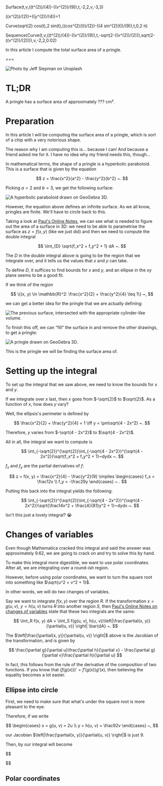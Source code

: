 Surface(t,v,((t^(2))/(4))-((v^(2))/(9)),t,-2,2,v,-3,3)

((x^(2))/(2))+((y^(2))/(4))=1

Curve(sqrt(2) cos(t),2 sin(t),((cos^(2)(t))/(2))-((4 sin^(2)(t))/(9)),t,0,2 π)

Sequence(Curve(t,v,((t^(2))/(4))-((v^(2))/(9)),t,-sqrt(2-((v^(2))/(2))),sqrt(2-((v^(2))/(2)))),v,-2,2,0.02)


In this article I compute the total surface area of a pringle.

===

![](thumbnail.png "Photo by Jeff Siepman on Unsplash")



# TL;DR

A pringle has a surface area of approximately ??? cm².


# Preparation

In this article I will be computing the surface area of a pringle,
which is sort of a chip with a very notorious shape.

The reason why I am computing this is... because I can!
And because a friend asked me for it.
I have no idea why my friend needs this, though...

In mathematical terms, the shape of a pringle is a hyperbolic paraboloid.
This is a surface that is given by the equation

$$
z = \frac{x^2}{a^2} - \frac{y^2}{b^2} ~.
$$

Picking $a = 2$ and $b = 3$, we get the following surface:

![A hyperbolic paraboloid drawn on GeoGebra 3D.](_hyperbolic_paraboloid.png "A hyperbolic paraboloid drawn on GeoGebra 3D.")

However, the equation above defines an infinite surface.
As we all know, pringles are finite.
We'll have to circle back to this.

Taking a look at [Paul's Online Notes][paul-surface],
we can see what is needed to figure out the area of a surface in 3D:
we need to be able to parametrise the surface as $z = f(x, y)$
(like we just did) and then we need to compute the double integral

$$
\iint_{D} \sqrt{f_x^2 + f_y^2 + 1} dA ~.
$$

The $D$ in the double integral above is going to be the region
that we integrate over, and it tells us the values that $x$ and $y$ can take.

To define $D$, it suffices to find bounds for $x$ and $y$,
and an ellipse in the $xy$ plane seems to be a good fit.

If we think of the region

$$
\{(x, y) \in \mathbb{R}^2: \frac{x^2}{2} + \frac{y^2}{4} \leq 1\} ~,
$$

we can get a better idea for the pringle that we are actually defining:

![The previous surface, intersected with the appropriate cylinder-like volume.](_paraboloid_and_cylinder.png "The previous surface, intersected with the appropriate cylinder-like volume.")

To finish this off, we can “fill” the surface in and remove the other drawings, to get a pringle:

![A pringle drawn on GeoGebra 3D.](_pringle.png "A pringle drawn on GeoGebra 3D.")

This is the pringle we will be finding the surface area of.


# Setting up the integral

To set up the integral that we saw above, we need to know the bounds for $x$ and $y$.

If we integrate over $x$ last, then $x$ goes from $-\sqrt{2}$ to $\sqrt{2}$.
As a function of $x$, how does $y$ vary?

Well, the ellipsis's perimeter is defined by

$$
\frac{x^2}{2} + \frac{y^2}{4} = 1 \iff y = \pm\sqrt{4 - 2x^2} ~.
$$

Therefore, $y$ varies from $-\sqrt{4 - 2x^2}$ to $\sqrt{4 - 2x^2}$.

All in all, the integral we want to compute is

$$
\int_{-\sqrt{2}}^{\sqrt{2}}\int_{-\sqrt{4 - 2x^2}}^{\sqrt{4 - 2x^2}}\sqrt{f_x^2 + f_y^2 + 1}~dydx ~.
$$

$f_x$ and $f_y$ are the partial derivatives of $f$:

$$
z = f(x, y) = \frac{x^2}{4} - \frac{y^2}{9} \implies \begin{cases}
f_x = \frac12x \\
f_y = -\frac29y
\end{cases} ~ .
$$

Putting this back into the integral yields the following:

$$
\int_{-\sqrt{2}}^{\sqrt{2}}\int_{-\sqrt{4 - 2x^2}}^{\sqrt{4 - 2x^2}}\sqrt{\frac14x^2 + \frac{4}{81}y^2 + 1}~dydx ~.
$$

Isn't this just a lovely integral? 😭


# Changes of variables

Even though Mathematica cracked this integral and said the answer was approximately 9.62, we are going to crack on and try to solve this by hand.

To make this integral more digestible, we want to use polar coordinates.
After all, we are integrating over a round-_ish_ region.

However, before using polar coordinates, we want to turn the square root
into something like $\sqrt{u^2 + v^2 + 1}$.

In other words, we will do two changes of variables.

Say we want to integrate $f(x, y)$ over the region $R$.
If the transformation $x = g(u, v)$, $y = h(u, v)$ turns $R$ into
another region $S$, then [Paul's Online Notes on changes of variables][paul-coordinates]
state that these two integrals are the same:

$$
\iint_R f(x, y) dA = \iint_S f(g(u, v), h(u, v))\left|\frac{\partial(x, y)}{\partial(u, v)} \right| \bar{dA} ~.
$$

The $\left|\frac{\partial(x, y)}{\partial(u, v)} \right|$ above is the Jacobian
of the transformation, and is given by

$$
\frac{\partial g}{\partial u}\frac{\partial h}{\partial v} - \frac{\partial g}{\partial v}\frac{\partial h}{\partial u}
$$

In fact, this follows from the rule of the derivative of the composition
of two functions.
If you know that $(f(g(x)))' = f'(g(x))g'(x)$,
then believing the equality becomes a lot easier.


## Ellipse into circle

First, we need to make sure that what's under the square root
is more pleasant to the eye.

Therefore, if we write

$$
\begin{cases}
x = g(u, v) = 2u \\
y = h(u, v) = \frac92v
\end{cases} ~,
$$

our Jacobian $\left|\frac{\partial(x, y)}{\partial(u, v)} \right|$ is just $9$.

Then, by 
our integral will become

$$

$$


## Polar coordinates


[paul-surface]: https://tutorial.math.lamar.edu/classes/calciii/SurfaceArea.aspx
[paul-coordinates]: https://tutorial.math.lamar.edu/Classes/CalcIII/ChangeOfVariables.aspx
